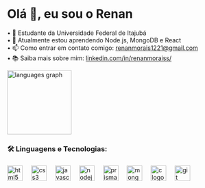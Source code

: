 <h1 align="left">Olá 👋, eu sou o Renan</h1>

• 🔭 Estudante da Universidade Federal de Itajubá<br>
• 🌱 Atualmente estou aprendendo Node.js, MongoDB e React<br>
• 📫 Como entrar em contato comigo: renanmorais1221@gmail.com<br>
• 📚 Saiba mais sobre mim: [linkedin.com/in/renanmoraiss/](https://www.linkedin.com/in/renanmoraiss/)<br>

<p align="left">
</p>

<div align="left">
  <img src="https://github-readme-stats.vercel.app/api/top-langs?username=renanmoraiss&locale=pt-br&hide_title=false&layout=compact&card_width=320&langs_count=5&theme=dark&hide_border=false&order=2" height="150" alt="languages graph"  />
</div>

###

###
<h3 align="left">🛠 Linguagens e Tecnologias:</h3>

###
<div align="left">
  <img src="https://cdn.jsdelivr.net/gh/devicons/devicon/icons/html5/html5-original.svg" height="36" alt="html5 logo"  />
  <img width="12" />
  <img src="https://cdn.jsdelivr.net/gh/devicons/devicon/icons/css3/css3-original.svg" height="36" alt="css3 logo"  />
  <img width="12" />
  <img src="https://cdn.jsdelivr.net/gh/devicons/devicon/icons/javascript/javascript-original.svg" height="36" alt="javascript logo"  />
  <img width="12" />
  <img src="https://cdn.simpleicons.org/nodedotjs/339933" height="36" alt="nodejs logo"  />
  <img width="12" />
  <img src="https://skillicons.dev/icons?i=prisma" height="36" alt="prisma logo"  />
  <img width="12" />
  <img src="https://cdn.simpleicons.org/mongodb/47A248" height="36" alt="mongodb logo"  />
  <img width="12" />
  <img src="https://cdn.jsdelivr.net/gh/devicons/devicon/icons/c/c-original.svg" height="36" alt="c logo"  />
  <img width="12" />
  <img src="https://cdn.simpleicons.org/git/F05032" height="36" alt="git logo"  />
</div>

###
